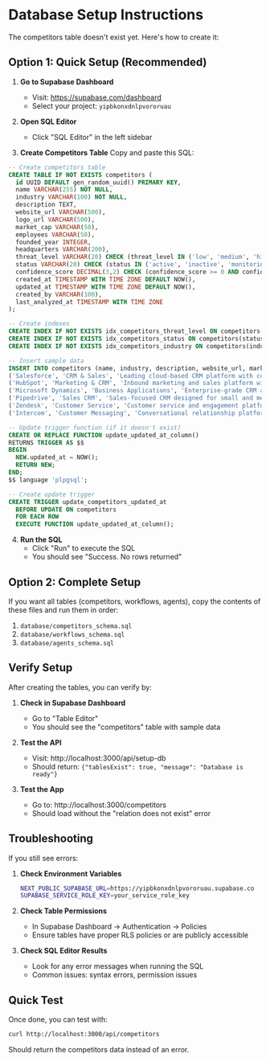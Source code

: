 # Database Setup Instructions

The competitors table doesn't exist yet. Here's how to create it:

## Option 1: Quick Setup (Recommended)

1. **Go to Supabase Dashboard**
   - Visit: https://supabase.com/dashboard
   - Select your project: `yipbkonxdnlpvororuau`

2. **Open SQL Editor**
   - Click "SQL Editor" in the left sidebar

3. **Create Competitors Table**
   Copy and paste this SQL:

```sql
-- Create competitors table
CREATE TABLE IF NOT EXISTS competitors (
  id UUID DEFAULT gen_random_uuid() PRIMARY KEY,
  name VARCHAR(255) NOT NULL,
  industry VARCHAR(100) NOT NULL,
  description TEXT,
  website_url VARCHAR(500),
  logo_url VARCHAR(500),
  market_cap VARCHAR(50),
  employees VARCHAR(50),
  founded_year INTEGER,
  headquarters VARCHAR(200),
  threat_level VARCHAR(20) CHECK (threat_level IN ('low', 'medium', 'high', 'critical')) DEFAULT 'medium',
  status VARCHAR(20) CHECK (status IN ('active', 'inactive', 'monitoring', 'archived')) DEFAULT 'active',
  confidence_score DECIMAL(3,2) CHECK (confidence_score >= 0 AND confidence_score <= 1) DEFAULT 0.5,
  created_at TIMESTAMP WITH TIME ZONE DEFAULT NOW(),
  updated_at TIMESTAMP WITH TIME ZONE DEFAULT NOW(),
  created_by VARCHAR(100),
  last_analyzed_at TIMESTAMP WITH TIME ZONE
);

-- Create indexes
CREATE INDEX IF NOT EXISTS idx_competitors_threat_level ON competitors(threat_level);
CREATE INDEX IF NOT EXISTS idx_competitors_status ON competitors(status);
CREATE INDEX IF NOT EXISTS idx_competitors_industry ON competitors(industry);

-- Insert sample data
INSERT INTO competitors (name, industry, description, website_url, market_cap, employees, threat_level, status, confidence_score, created_by) VALUES
('Salesforce', 'CRM & Sales', 'Leading cloud-based CRM platform with comprehensive sales, marketing, and customer service solutions', 'https://salesforce.com', '$200B+', '70,000+', 'high', 'active', 0.95, 'setup'),
('HubSpot', 'Marketing & CRM', 'Inbound marketing and sales platform with free CRM and comprehensive marketing tools', 'https://hubspot.com', '$25B+', '5,000+', 'high', 'active', 0.92, 'setup'),
('Microsoft Dynamics', 'Business Applications', 'Enterprise-grade CRM and ERP solutions integrated with Microsoft Office ecosystem', 'https://dynamics.microsoft.com', '$3T+', '220,000+', 'medium', 'active', 0.88, 'setup'),
('Pipedrive', 'Sales CRM', 'Sales-focused CRM designed for small and medium businesses with visual pipeline management', 'https://pipedrive.com', '$1.5B+', '1,000+', 'medium', 'active', 0.85, 'setup'),
('Zendesk', 'Customer Service', 'Customer service and engagement platform with ticketing, knowledge base, and chat solutions', 'https://zendesk.com', '$13B+', '6,000+', 'medium', 'active', 0.82, 'setup'),
('Intercom', 'Customer Messaging', 'Conversational relationship platform with live chat, help desk, and marketing automation', 'https://intercom.com', '$1.3B+', '1,500+', 'low', 'monitoring', 0.78, 'setup');

-- Update trigger function (if it doesn't exist)
CREATE OR REPLACE FUNCTION update_updated_at_column()
RETURNS TRIGGER AS $$
BEGIN
  NEW.updated_at = NOW();
  RETURN NEW;
END;
$$ language 'plpgsql';

-- Create update trigger
CREATE TRIGGER update_competitors_updated_at 
  BEFORE UPDATE ON competitors 
  FOR EACH ROW 
  EXECUTE FUNCTION update_updated_at_column();
```

4. **Run the SQL**
   - Click "Run" to execute the SQL
   - You should see "Success. No rows returned"

## Option 2: Complete Setup

If you want all tables (competitors, workflows, agents), copy the contents of these files and run them in order:

1. `database/competitors_schema.sql`
2. `database/workflows_schema.sql` 
3. `database/agents_schema.sql`

## Verify Setup

After creating the tables, you can verify by:

1. **Check in Supabase Dashboard**
   - Go to "Table Editor"
   - You should see the "competitors" table with sample data

2. **Test the API**
   - Visit: http://localhost:3000/api/setup-db
   - Should return: `{"tablesExist": true, "message": "Database is ready"}`

3. **Test the App**
   - Go to: http://localhost:3000/competitors
   - Should load without the "relation does not exist" error

## Troubleshooting

If you still see errors:

1. **Check Environment Variables**
   ```bash
   NEXT_PUBLIC_SUPABASE_URL=https://yipbkonxdnlpvororuau.supabase.co
   SUPABASE_SERVICE_ROLE_KEY=your_service_role_key
   ```

2. **Check Table Permissions**
   - In Supabase Dashboard → Authentication → Policies
   - Ensure tables have proper RLS policies or are publicly accessible

3. **Check SQL Editor Results**
   - Look for any error messages when running the SQL
   - Common issues: syntax errors, permission issues

## Quick Test

Once done, you can test with:

```bash
curl http://localhost:3000/api/competitors
```

Should return the competitors data instead of an error.